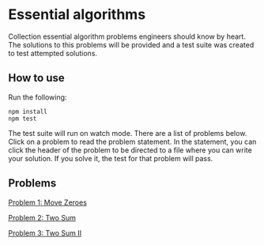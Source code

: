 # Essential algorithms

Collection essential algorithm problems engineers should know by heart. The solutions to this problems will be provided and a test suite was created to test attempted solutions.

## How to use

Run the following:

```
npm install
npm test
```

The test suite will run on watch mode. There are a list of problems below. Click on a problem to read the problem statement. In the statement, you can click the header of the problem to be directed to a file where you can write your solution. If you solve it, the test for that problem will pass.

## Problems

[Problem 1: Move Zeroes](problems/p1.md)

[Problem 2: Two Sum](problems/p2.md)

[Problem 3: Two Sum II](problems/p3.md)
